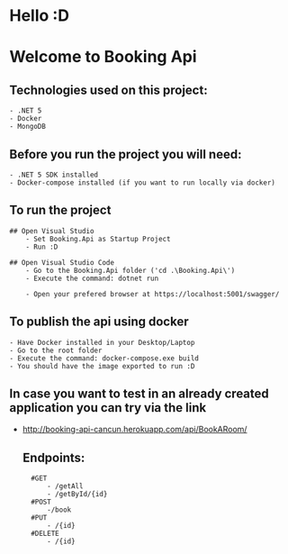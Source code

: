 # Hello :D 

# Welcome to Booking Api 

## Technologies used on this project:
    - .NET 5
    - Docker
    - MongoDB 

## Before you run the project you will need: 
    - .NET 5 SDK installed
    - Docker-compose installed (if you want to run locally via docker)

## To run the project
    ## Open Visual Studio
        - Set Booking.Api as Startup Project
        - Run :D 

    ## Open Visual Studio Code
        - Go to the Booking.Api folder ('cd .\Booking.Api\')
        - Execute the command: dotnet run
        
        - Open your prefered browser at https://localhost:5001/swagger/

## To publish the api using docker
    - Have Docker installed in your Desktop/Laptop
    - Go to the root folder
    - Execute the command: docker-compose.exe build
    - You should have the image exported to run :D

## In case you want to test in an already created application you can try via the link
- http://booking-api-cancun.herokuapp.com/api/BookARoom/
    ## Endpoints:
        #GET
            - /getAll
            - /getById/{id}
        #POST
            -/book
        #PUT
            - /{id}
        #DELETE
            - /{id}
